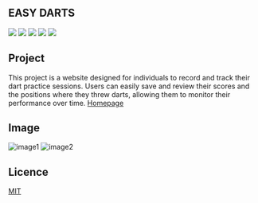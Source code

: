 ## EASY DARTS

<p style="display: inline">

  <img src="https://img.shields.io/badge/next.js-000000?style=for-the-badge&logo=nextdotjs&logoColor=white">
  <img src="https://img.shields.io/badge/-React-20232A?style=for-the-badge&logo=react&logoColor=61DAFB">
  <img src="https://shields.io/badge/TypeScript-3178C6?logo=TypeScript&logoColor=FFF&style=flat-square">
  <img src="https://img.shields.io/badge/-Docker-1488C6.svg?logo=docker&style=for-the-badge">
  <img src="https://img.shields.io/badge/postgresql-4169e1?style=for-the-badge&logo=postgresql&logoColor=white">
</p>

## Project

This project is a website designed for individuals to record and track their dart practice sessions. Users can easily save and review their scores and the positions where they threw darts, allowing them to monitor their performance over time. [Homepage](https://easy-darts.vercel.app "Homepage")

## Image

![image1](https://github.com/user-attachments/assets/2ec89d67-3433-41ce-81ac-820c2a61f380)
![image2](https://github.com/user-attachments/assets/0ca989db-80e1-40ac-a10a-e37f6ab696b7)

## Licence

[MIT](https://github.com/kotabrog/ft_mini_ls/blob/main/LICENSE)

